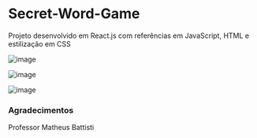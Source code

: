 # Secret-Word-Game
Projeto desenvolvido em React.js com referências em JavaScript, HTML e estilização em CSS

![image](https://user-images.githubusercontent.com/101356855/206148960-7f775a96-80b8-4f20-9d61-180e9ae3c231.png)

![image](https://user-images.githubusercontent.com/101356855/206148438-f15ff9ad-53b0-4dda-aaa6-b8e03eeb3d21.png)

![image](https://user-images.githubusercontent.com/101356855/206148820-bf67d3bb-252e-4535-bed7-63787340586d.png)

### Agradecimentos
Professor Matheus Battisti 

